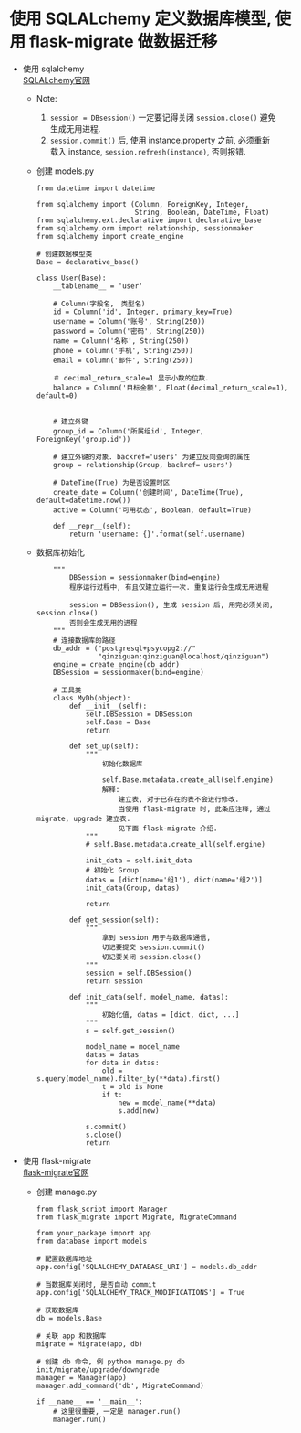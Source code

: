 使用 SQLALchemy 定义数据库模型, 使用 flask-migrate 做数据迁移  
=  

* 使用 sqlalchemy  
  [SQLALchemy官网](http://docs.sqlalchemy.org/en/rel_1_1/contents.html)  
  * Note:  
    1. `session = DBsession()` 一定要记得关闭 `session.close()` 避免  
      生成无用进程.  
    2. `session.commit()` 后, 使用 instance.property 之前, 必须重新  
      载入 instance, `session.refresh(instance)`, 否则报错.  

  * 创建 models.py

        from datetime import datetime

        from sqlalchemy import (Column, ForeignKey, Integer, 
                                String, Boolean, DateTime, Float)
        from sqlalchemy.ext.declarative import declarative_base
        from sqlalchemy.orm import relationship, sessionmaker
        from sqlalchemy import create_engine

        # 创建数据模型类
        Base = declarative_base()

        class User(Base):
            __tablename__ = 'user'

            # Column(字段名,　类型名)
            id = Column('id', Integer, primary_key=True)
            username = Column('账号', String(250))
            password = Column('密码', String(250))
            name = Column('名称', String(250))
            phone = Column('手机', String(250))
            email = Column('邮件', String(250))

            ＃ decimal_return_scale=1 显示小数的位数．
            balance = Column('目标金额', Float(decimal_return_scale=1), default=0)


            # 建立外键
            group_id = Column('所属组id', Integer, ForeignKey('group.id'))

            # 建立外键的对象. backref='users' 为建立反向查询的属性
            group = relationship(Group, backref='users')

            # DateTime(True) 为是否设置时区
            create_date = Column('创建时间', DateTime(True), default=datetime.now())
            active = Column('可用状态', Boolean, default=True)

            def __repr__(self):
                return 'username: {}'.format(self.username)

  * 数据库初始化  

            """
                DBSession = sessionmaker(bind=engine)
                程序运行过程中, 有且仅建立运行一次. 重复运行会生成无用进程

                session = DBSession(), 生成 session 后, 用完必须关闭, session.close()
                否则会生成无用的进程
            """
            # 连接数据库的路径
            db_addr = ("postgresql+psycopg2://"
                       "qinziguan:qinziguan@localhost/qinziguan")
            engine = create_engine(db_addr)
            DBSession = sessionmaker(bind=engine)

            # 工具类
            class MyDb(object):
                def __init__(self):
                    self.DBSession = DBSession
                    self.Base = Base
                    return

                def set_up(self):
                    """
                        初始化数据库

                        self.Base.metadata.create_all(self.engine)
                        解释:
                            建立表, 对于已存在的表不会进行修改.
                            当使用 flask-migrate 时, 此条应注释, 通过 migrate, upgrade 建立表.
                            见下面 flask-migrate 介绍.
                    """
                    # self.Base.metadata.create_all(self.engine)

                    init_data = self.init_data
                    # 初始化 Group
                    datas = [dict(name='组1'), dict(name='组2')]
                    init_data(Group, datas)

                    return

                def get_session(self):
                    """
                        拿到 session 用于与数据库通信,
                        切记要提交 session.commit()
                        切记要关闭 session.close()
                    """
                    session = self.DBSession()
                    return session

                def init_data(self, model_name, datas):
                    """
                        初始化值, datas = [dict, dict, ...]
                    """
                    s = self.get_session()

                    model_name = model_name
                    datas = datas
                    for data in datas:
                        old = s.query(model_name).filter_by(**data).first()
                        t = old is None
                        if t:
                            new = model_name(**data)
                            s.add(new)

                    s.commit()
                    s.close()
                    return

* 使用 flask-migrate  
  [flask-migrate官网](http://flask-migrate.readthedocs.io/en/latest/)  

  * 创建 manage.py  

        from flask_script import Manager
        from flask_migrate import Migrate, MigrateCommand

        from your_package import app
        from database import models

        # 配置数据库地址
        app.config['SQLALCHEMY_DATABASE_URI'] = models.db_addr

        # 当数据库关闭时, 是否自动 commit
        app.config['SQLALCHEMY_TRACK_MODIFICATIONS'] = True

        # 获取数据库
        db = models.Base

        # 关联 app 和数据库
        migrate = Migrate(app, db)

        # 创建 db 命令, 例 python manage.py db init/migrate/upgrade/downgrade
        manager = Manager(app)
        manager.add_command('db', MigrateCommand)

        if __name__ == '__main__':
            # 这里很重要, 一定是 manager.run()
            manager.run()
